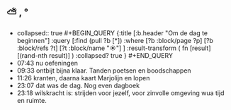 ## ⛅ , °
- collapsed:: true
  #+BEGIN_QUERY 
  {:title [:b.header "Om de dag te beginnen"]
   :query [:find (pull ?b [*])
     :where 
       [?b :block/page ?p]
       [?b :block/refs ?t]
       [?t :block/name "☀️"]
   ]
   :result-transform ( fn [result] [(rand-nth result)] )
   :collapsed? true
  }
  #+END_QUERY
- 07:43 nu oefeningen
- 09:33 ontbijt bijna klaar. Tanden poetsen en boodschappen
- 11:26 kranten, daarna kaart Marjolijn en lopen
- 23:07 dat was de dag. Nog even dagboek
- 23:18 wilskracht is: strijden voor jezelf, voor zinvolle omgeving wua tijd en ruimte.